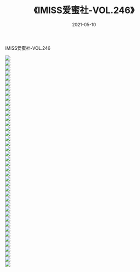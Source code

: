 ﻿---
layout: post
title:  《IMISS爱蜜社-VOL.246》
date:   2021-05-10
img: http://img.660000.xyz/Sharelink/网络美图/2021/IMISS爱蜜社-VOL.246/000.jpg
categories: [美女, 清纯, 唯美]
---

IMISS爱蜜社-VOL.246

  ![](http://img.660000.xyz/Sharelink/网络美图/2021/IMISS爱蜜社-VOL.246/001.jpg) <br> ![](http://img.660000.xyz/Sharelink/网络美图/2021/IMISS爱蜜社-VOL.246/002.jpg) <br> ![](http://img.660000.xyz/Sharelink/网络美图/2021/IMISS爱蜜社-VOL.246/003.jpg) <br> ![](http://img.660000.xyz/Sharelink/网络美图/2021/IMISS爱蜜社-VOL.246/004.jpg) <br> ![](http://img.660000.xyz/Sharelink/网络美图/2021/IMISS爱蜜社-VOL.246/005.jpg) <br> ![](http://img.660000.xyz/Sharelink/网络美图/2021/IMISS爱蜜社-VOL.246/006.jpg) <br> ![](http://img.660000.xyz/Sharelink/网络美图/2021/IMISS爱蜜社-VOL.246/007.jpg) <br> ![](http://img.660000.xyz/Sharelink/网络美图/2021/IMISS爱蜜社-VOL.246/008.jpg) <br> ![](http://img.660000.xyz/Sharelink/网络美图/2021/IMISS爱蜜社-VOL.246/009.jpg) <br> ![](http://img.660000.xyz/Sharelink/网络美图/2021/IMISS爱蜜社-VOL.246/010.jpg) <br> ![](http://img.660000.xyz/Sharelink/网络美图/2021/IMISS爱蜜社-VOL.246/011.jpg) <br> ![](http://img.660000.xyz/Sharelink/网络美图/2021/IMISS爱蜜社-VOL.246/012.jpg) <br> ![](http://img.660000.xyz/Sharelink/网络美图/2021/IMISS爱蜜社-VOL.246/013.jpg) <br> ![](http://img.660000.xyz/Sharelink/网络美图/2021/IMISS爱蜜社-VOL.246/014.jpg) <br> ![](http://img.660000.xyz/Sharelink/网络美图/2021/IMISS爱蜜社-VOL.246/015.jpg) <br> ![](http://img.660000.xyz/Sharelink/网络美图/2021/IMISS爱蜜社-VOL.246/016.jpg) <br> ![](http://img.660000.xyz/Sharelink/网络美图/2021/IMISS爱蜜社-VOL.246/017.jpg) <br> ![](http://img.660000.xyz/Sharelink/网络美图/2021/IMISS爱蜜社-VOL.246/018.jpg) <br> ![](http://img.660000.xyz/Sharelink/网络美图/2021/IMISS爱蜜社-VOL.246/019.jpg) <br> ![](http://img.660000.xyz/Sharelink/网络美图/2021/IMISS爱蜜社-VOL.246/020.jpg) <br> ![](http://img.660000.xyz/Sharelink/网络美图/2021/IMISS爱蜜社-VOL.246/021.jpg) <br> ![](http://img.660000.xyz/Sharelink/网络美图/2021/IMISS爱蜜社-VOL.246/022.jpg) <br> ![](http://img.660000.xyz/Sharelink/网络美图/2021/IMISS爱蜜社-VOL.246/023.jpg) <br> ![](http://img.660000.xyz/Sharelink/网络美图/2021/IMISS爱蜜社-VOL.246/024.jpg) <br> ![](http://img.660000.xyz/Sharelink/网络美图/2021/IMISS爱蜜社-VOL.246/025.jpg) <br> ![](http://img.660000.xyz/Sharelink/网络美图/2021/IMISS爱蜜社-VOL.246/026.jpg) <br> ![](http://img.660000.xyz/Sharelink/网络美图/2021/IMISS爱蜜社-VOL.246/027.jpg) <br> ![](http://img.660000.xyz/Sharelink/网络美图/2021/IMISS爱蜜社-VOL.246/028.jpg) <br> ![](http://img.660000.xyz/Sharelink/网络美图/2021/IMISS爱蜜社-VOL.246/029.jpg) <br> ![](http://img.660000.xyz/Sharelink/网络美图/2021/IMISS爱蜜社-VOL.246/030.jpg) <br> ![](http://img.660000.xyz/Sharelink/网络美图/2021/IMISS爱蜜社-VOL.246/031.jpg) <br> ![](http://img.660000.xyz/Sharelink/网络美图/2021/IMISS爱蜜社-VOL.246/032.jpg) <br> ![](http://img.660000.xyz/Sharelink/网络美图/2021/IMISS爱蜜社-VOL.246/033.jpg) <br> ![](http://img.660000.xyz/Sharelink/网络美图/2021/IMISS爱蜜社-VOL.246/034.jpg) <br> ![](http://img.660000.xyz/Sharelink/网络美图/2021/IMISS爱蜜社-VOL.246/035.jpg) <br> ![](http://img.660000.xyz/Sharelink/网络美图/2021/IMISS爱蜜社-VOL.246/036.jpg) <br> ![](http://img.660000.xyz/Sharelink/网络美图/2021/IMISS爱蜜社-VOL.246/037.jpg) <br> ![](http://img.660000.xyz/Sharelink/网络美图/2021/IMISS爱蜜社-VOL.246/038.jpg) <br> ![](http://img.660000.xyz/Sharelink/网络美图/2021/IMISS爱蜜社-VOL.246/039.jpg) <br> ![](http://img.660000.xyz/Sharelink/网络美图/2021/IMISS爱蜜社-VOL.246/040.jpg) <br> ![](http://img.660000.xyz/Sharelink/网络美图/2021/IMISS爱蜜社-VOL.246/041.jpg) <br> ![](http://img.660000.xyz/Sharelink/网络美图/2021/IMISS爱蜜社-VOL.246/042.jpg) <br>